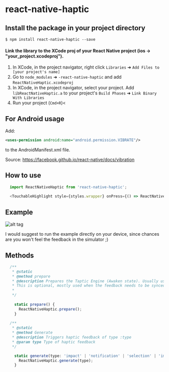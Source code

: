 
# react-native-haptic

## Install the package in your project directory

`$ npm install react-native-haptic --save`

#### Link the library to the XCode proj of your React Native project (ios -> "your_project.xcodeproj").

1. In XCode, in the project navigator, right click `Libraries` ➜ `Add Files to [your project's name]`
2. Go to `node_modules` ➜ `-react-native-haptic` and add `ReactNativeHaptic.xcodeproj`
3. In XCode, in the project navigator, select your project. Add `libReactNativeHaptic.a` to your project's `Build Phases` ➜ `Link Binary With Libraries`
4. Run your project (`Cmd+R`)<

## For Android usage

Add:
```xml
<uses-permission android:name="android.permission.VIBRATE"/> 
```
to the AndroidManifest.xml file.

Source: https://facebook.github.io/react-native/docs/vibration

## How to use
```javascript  
  import ReactNativeHaptic from 'react-native-haptic';
  
  <TouchableHighlight style={styles.wrapper} onPress={() => ReactNativeHaptic.generate('notification')}>
  ```
## Example
![alt tag](http://imgur.com/1eTeFeR.png)

I would suggest to run the example directly on your device, since chances are you won't feel the feedback in the simulator ;)
## Methods
```javascript
  /**
   * @static
   * @method prepare
   * @description Prepares the Taptic Engine (Awaken state). Usually used seconds before triggering a feedback.
   * This is optional, mostly used when the feedback needs to be synced with sound.
   *
   */
  
    static prepare() {
      ReactNativeHaptic.prepare();
    }
  
  /**
   * @static
   * @method Generate
   * @description Triggers haptic feedback of type :type
   * @param type Type of haptic feedback
   */

    static generate(type: 'impact' | 'notification' | 'selection' | 'impactLight' | 'impactMedium' | 'impactHeavy' | 'notificationError' | ' notificationSuccess' | 'notificationWarning') {
      ReactNativeHaptic.generate(type);
    }
  ```

